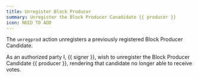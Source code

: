```yaml
---
title: Unregister Block Producer
summary: Unregister the Block Producer Canadidate {{ producer }}
icon: NEED TO ADD
---
```


The `unregprod` action unregisters a previously registered Block Producer Candidate.

As an authorized party I, {{ signer }}, wish to unregister the Block Producer Candidate {{ producer }}, rendering that candidate no longer able to receive votes.
